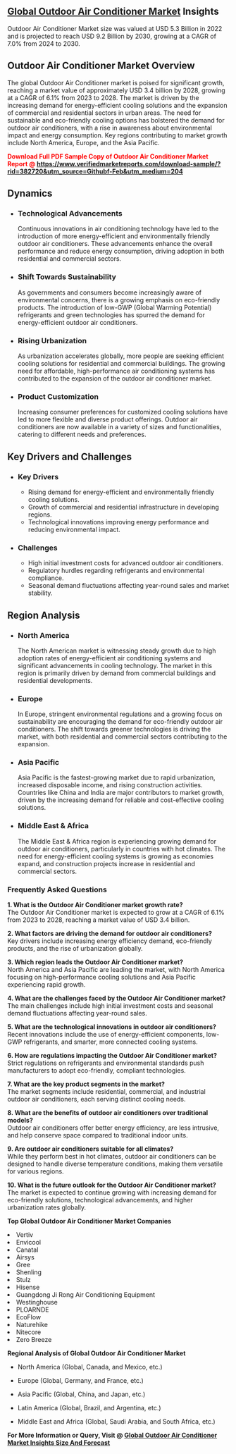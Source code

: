 <h2><a href="https://www.verifiedmarketreports.com/download-sample/?rid=382720&amp;utm_source=Githubf&amp;utm_medium=204" target="_blank">Global Outdoor Air Conditioner Market</a> Insights</h2><p>Outdoor Air Conditioner Market size was valued at USD 5.3 Billion in 2022 and is projected to reach USD 9.2 Billion by 2030, growing at a CAGR of 7.0% from 2024 to 2030.</p><p> <h2>Outdoor Air Conditioner Market Overview</h2> <p>The global Outdoor Air Conditioner market is poised for significant growth, reaching a market value of approximately USD 3.4 billion by 2028, growing at a CAGR of 6.1% from 2023 to 2028. The market is driven by the increasing demand for energy-efficient cooling solutions and the expansion of commercial and residential sectors in urban areas. The need for sustainable and eco-friendly cooling options has bolstered the demand for outdoor air conditioners, with a rise in awareness about environmental impact and energy consumption. Key regions contributing to market growth include North America, Europe, and the Asia Pacific.</p> <p><strong><p><span class=""><span style="color: #ff0000;"><strong>Download Full PDF Sample Copy of Outdoor Air Conditioner Market Report</strong> @ </span><a href="https://www.verifiedmarketreports.com/download-sample/?rid=382720&amp;utm_source=Githubf-Feb&amp;utm_medium=204" target="_blank">https://www.verifiedmarketreports.com/download-sample/?rid=382720&amp;utm_source=Githubf-Feb&amp;utm_medium=204</a></span></p></strong></p> <h2>Dynamics</h2> <ul> <li><h3>Technological Advancements</h3>Continuous innovations in air conditioning technology have led to the introduction of more energy-efficient and environmentally friendly outdoor air conditioners. These advancements enhance the overall performance and reduce energy consumption, driving adoption in both residential and commercial sectors.</li> <li><h3>Shift Towards Sustainability</h3>As governments and consumers become increasingly aware of environmental concerns, there is a growing emphasis on eco-friendly products. The introduction of low-GWP (Global Warming Potential) refrigerants and green technologies has spurred the demand for energy-efficient outdoor air conditioners.</li> <li><h3>Rising Urbanization</h3>As urbanization accelerates globally, more people are seeking efficient cooling solutions for residential and commercial buildings. The growing need for affordable, high-performance air conditioning systems has contributed to the expansion of the outdoor air conditioner market.</li> <li><h3>Product Customization</h3>Increasing consumer preferences for customized cooling solutions have led to more flexible and diverse product offerings. Outdoor air conditioners are now available in a variety of sizes and functionalities, catering to different needs and preferences.</li> </ul> <h2>Key Drivers and Challenges</h2> <ul> <li><h3>Key Drivers</h3> <ul> <li>Rising demand for energy-efficient and environmentally friendly cooling solutions.</li> <li>Growth of commercial and residential infrastructure in developing regions.</li> <li>Technological innovations improving energy performance and reducing environmental impact.</li> </ul> </li> <li><h3>Challenges</h3> <ul> <li>High initial investment costs for advanced outdoor air conditioners.</li> <li>Regulatory hurdles regarding refrigerants and environmental compliance.</li> <li>Seasonal demand fluctuations affecting year-round sales and market stability.</li> </ul> </li> </ul> <h2>Region Analysis</h2> <ul> <li><h3>North America</h3>The North American market is witnessing steady growth due to high adoption rates of energy-efficient air conditioning systems and significant advancements in cooling technology. The market in this region is primarily driven by demand from commercial buildings and residential developments.</li> <li><h3>Europe</h3>In Europe, stringent environmental regulations and a growing focus on sustainability are encouraging the demand for eco-friendly outdoor air conditioners. The shift towards greener technologies is driving the market, with both residential and commercial sectors contributing to the expansion.</li> <li><h3>Asia Pacific</h3>Asia Pacific is the fastest-growing market due to rapid urbanization, increased disposable income, and rising construction activities. Countries like China and India are major contributors to market growth, driven by the increasing demand for reliable and cost-effective cooling solutions.</li> <li><h3>Middle East & Africa</h3>The Middle East & Africa region is experiencing growing demand for outdoor air conditioners, particularly in countries with hot climates. The need for energy-efficient cooling systems is growing as economies expand, and construction projects increase in residential and commercial sectors.</li> </ul> <h3>Frequently Asked Questions</h3> <p><strong>1. What is the Outdoor Air Conditioner market growth rate?</strong><br>The Outdoor Air Conditioner market is expected to grow at a CAGR of 6.1% from 2023 to 2028, reaching a market value of USD 3.4 billion.</p> <p><strong>2. What factors are driving the demand for outdoor air conditioners?</strong><br>Key drivers include increasing energy efficiency demand, eco-friendly products, and the rise of urbanization globally.</p> <p><strong>3. Which region leads the Outdoor Air Conditioner market?</strong><br>North America and Asia Pacific are leading the market, with North America focusing on high-performance cooling solutions and Asia Pacific experiencing rapid growth.</p> <p><strong>4. What are the challenges faced by the Outdoor Air Conditioner market?</strong><br>The main challenges include high initial investment costs and seasonal demand fluctuations affecting year-round sales.</p> <p><strong>5. What are the technological innovations in outdoor air conditioners?</strong><br>Recent innovations include the use of energy-efficient components, low-GWP refrigerants, and smarter, more connected cooling systems.</p> <p><strong>6. How are regulations impacting the Outdoor Air Conditioner market?</strong><br>Strict regulations on refrigerants and environmental standards push manufacturers to adopt eco-friendly, compliant technologies.</p> <p><strong>7. What are the key product segments in the market?</strong><br>The market segments include residential, commercial, and industrial outdoor air conditioners, each serving distinct cooling needs.</p> <p><strong>8. What are the benefits of outdoor air conditioners over traditional models?</strong><br>Outdoor air conditioners offer better energy efficiency, are less intrusive, and help conserve space compared to traditional indoor units.</p> <p><strong>9. Are outdoor air conditioners suitable for all climates?</strong><br>While they perform best in hot climates, outdoor air conditioners can be designed to handle diverse temperature conditions, making them versatile for various regions.</p> <p><strong>10. What is the future outlook for the Outdoor Air Conditioner market?</strong><br>The market is expected to continue growing with increasing demand for eco-friendly solutions, technological advancements, and higher urbanization rates globally.</p> </p><p><strong>Top Global Outdoor Air Conditioner Market Companies</strong></p><div data-test-id=""><p><li>Vertiv</li><li> Envicool</li><li> Canatal</li><li> Airsys</li><li> Gree</li><li> Shenling</li><li> Stulz</li><li> Hisense</li><li> Guangdong Ji Rong Air Conditioning Equipment</li><li> Westinghouse</li><li> PLOARNDE</li><li> EcoFlow</li><li> Naturehike</li><li> Nitecore</li><li> Zero Breeze</li></p><div><strong>Regional Analysis of&nbsp;Global Outdoor Air Conditioner Market</strong></div><ul><li dir="ltr"><p dir="ltr">North America&nbsp;(Global, Canada, and Mexico, etc.)</p></li><li dir="ltr"><p dir="ltr">Europe (Global, Germany, and France, etc.)</p></li><li dir="ltr"><p dir="ltr">Asia Pacific&nbsp;(Global, China, and Japan, etc.)</p></li><li dir="ltr"><p dir="ltr">Latin America&nbsp;(Global, Brazil, and Argentina, etc.)</p></li><li dir="ltr">Middle East and Africa&nbsp;(Global, Saudi Arabia, and South Africa, etc.)</li></ul><p><strong>For More Information or Query, Visit @&nbsp;</strong><strong><a href="https://www.verifiedmarketreports.com/product/outdoor-air-conditioner-market/?utm_source=Githubf&amp;utm_medium=204" target="_blank">Global Outdoor Air Conditioner Market Insights Size And Forecast</a></strong></p></div>

